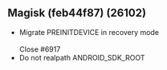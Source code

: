 ## Magisk (feb44f87) (26102)
- Migrate PREINITDEVICE in recovery mode<br><br>Close #6917
- Do not realpath ANDROID_SDK_ROOT
